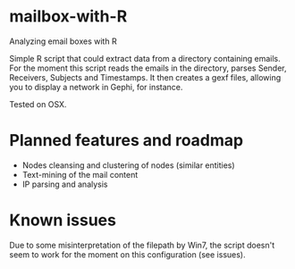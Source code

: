 # mailbox-with-R
Analyzing email boxes with R

Simple R script that could extract data from a directory containing emails.
For the moment this script reads the emails in the directory, parses Sender, Receivers, Subjects and Timestamps.
It then creates a gexf files, allowing you to display a network in Gephi, for instance.

Tested on OSX.

# Planned features and roadmap

- Nodes cleansing and clustering of nodes (similar entities)
- Text-mining of the mail content
- IP parsing and analysis

# Known issues

Due to some misinterpretation of the filepath by Win7, the script doesn't seem to work for the moment on this configuration (see issues).

